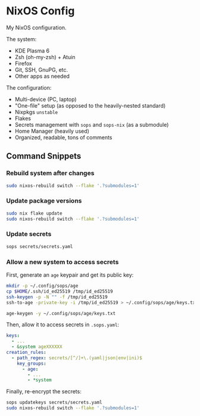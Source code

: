 # NixOS Config

My NixOS configuration.

The system:
- KDE Plasma 6
- Zsh (oh-my-zsh) + Atuin
- Firefox
- Git, SSH, GnuPG, etc.
- Other apps as needed

The configuration:
- Multi-device (PC, laptop)
- "One-file" setup (as opposed to the heavily-nested standard)
- Nixpkgs `unstable`
- Flakes
- Secrets management with `sops` and `sops-nix` (as a submodule)
- Home Manager (heavily used)
- Organized, readable, tons of comments

## Command Snippets

### Rebuild system after changes

```bash
sudo nixos-rebuild switch --flake '.?submodules=1'
```

### Update package versions

```bash
sudo nix flake update
sudo nixos-rebuild switch --flake '.?submodules=1'
```

### Update secrets

```bash
sops secrets/secrets.yaml
```

### Allow a new system to access secrets

First, generate an `age` keypair and get its public key:

```bash
mkdir -p ~/.config/sops/age
cp $HOME/.ssh/id_ed25519 /tmp/id_ed25519
ssh-keygen -p -N "" -f /tmp/id_ed25519
ssh-to-age -private-key -i /tmp/id_ed25519 > ~/.config/sops/age/keys.txt

age-keygen -y ~/.config/sops/age/keys.txt
```

Then, allow it to access secrets in `.sops.yaml`: 

```yaml
keys:
  - ...
  - &system ageXXXXXX
creation_rules:
  - path_regex: secrets/[^/]+\.(yaml|json|env|ini)$
    key_groups:
      - age:
        - ...
        - *system
```

Finally, re-encrypt the secrets:

```bash
sops updatekeys secrets/secrets.yaml
sudo nixos-rebuild switch --flake '.?submodules=1'
```
